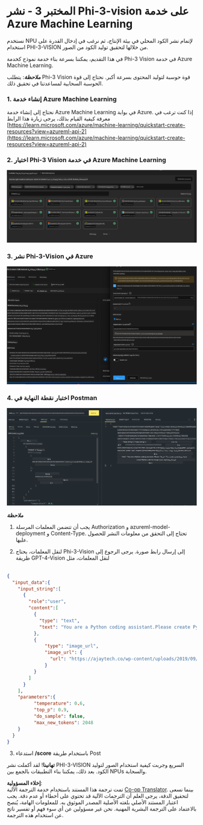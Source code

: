 <!--
CO_OP_TRANSLATOR_METADATA:
{
  "original_hash": "20cb4e6ac1686248e8be913ccf6c2bc2",
  "translation_date": "2025-07-17T04:04:03+00:00",
  "source_file": "md/02.Application/02.Code/Phi3/VSCodeExt/HOL/AIPC/03.DeployPhi3VisionOnAzure.md",
  "language_code": "ar"
}
-->
# **المختبر 3 - نشر Phi-3-vision على خدمة Azure Machine Learning**

نستخدم NPU لإتمام نشر الكود المحلي في بيئة الإنتاج، ثم نرغب في إدخال القدرة على استخدام PHI-3-VISION من خلالها لتحقيق توليد الكود من الصور.

في هذا التقديم، يمكننا بسرعة بناء خدمة نموذج كخدمة Phi-3 Vision في خدمة Azure Machine Learning.

***ملاحظة***: يتطلب Phi-3 Vision قوة حوسبة لتوليد المحتوى بسرعة أكبر. نحتاج إلى قوة الحوسبة السحابية لمساعدتنا في تحقيق ذلك.


### **1. إنشاء خدمة Azure Machine Learning**

نحتاج إلى إنشاء خدمة Azure Machine Learning في بوابة Azure. إذا كنت ترغب في معرفة كيفية القيام بذلك، يرجى زيارة هذا الرابط [https://learn.microsoft.com/azure/machine-learning/quickstart-create-resources?view=azureml-api-2](https://learn.microsoft.com/azure/machine-learning/quickstart-create-resources?view=azureml-api-2)


### **2. اختيار Phi-3 Vision في خدمة Azure Machine Learning**

![Catalog](../../../../../../../../../translated_images/vison_catalog.f979823d5bde8aef2c37a3a9686f6c5d0c521f93730447798ea6fb580091443f.ar.png)


### **3. نشر Phi-3-Vision في Azure**


![Deploy](../../../../../../../../../translated_images/vision_deploy.a8114ccd849a957272bf30959bdef166b21a0fac4c4f0129dab0106b97104772.ar.png)


### **4. اختبار نقطة النهاية في Postman**


![Test](../../../../../../../../../translated_images/vision_test.0b9c1b1d414131d03398c88fc1b79d839e7946c2ae5c9fd170a2894c271e2993.ar.png)


***ملاحظة***

1. يجب أن تتضمن المعلمات المرسلة Authorization و azureml-model-deployment و Content-Type. تحتاج إلى التحقق من معلومات النشر للحصول عليها.

2. لنقل المعلمات، يحتاج Phi-3-Vision إلى إرسال رابط صورة. يرجى الرجوع إلى طريقة GPT-4-Vision لنقل المعلمات، مثل

```json

{
  "input_data":{
    "input_string":[
      {
        "role":"user",
        "content":[ 
          {
            "type": "text",
            "text": "You are a Python coding assistant.Please create Python code for image "
          },
          {
              "type": "image_url",
              "image_url": {
                "url": "https://ajaytech.co/wp-content/uploads/2019/09/index.png"
              }
          }
        ]
      }
    ],
    "parameters":{
          "temperature": 0.6,
          "top_p": 0.9,
          "do_sample": false,
          "max_new_tokens": 2048
    }
  }
}

```

3. استدعاء **/score** باستخدام طريقة Post

**تهانينا**! لقد أكملت نشر PHI-3-VISION السريع وجربت كيفية استخدام الصور لتوليد الكود. بعد ذلك، يمكننا بناء التطبيقات بالجمع بين NPUs والسحابة.

**إخلاء المسؤولية**:  
تمت ترجمة هذا المستند باستخدام خدمة الترجمة الآلية [Co-op Translator](https://github.com/Azure/co-op-translator). بينما نسعى لتحقيق الدقة، يرجى العلم أن الترجمات الآلية قد تحتوي على أخطاء أو عدم دقة. يجب اعتبار المستند الأصلي بلغته الأصلية المصدر الموثوق به. للمعلومات الهامة، يُنصح بالاعتماد على الترجمة البشرية المهنية. نحن غير مسؤولين عن أي سوء فهم أو تفسير ناتج عن استخدام هذه الترجمة.